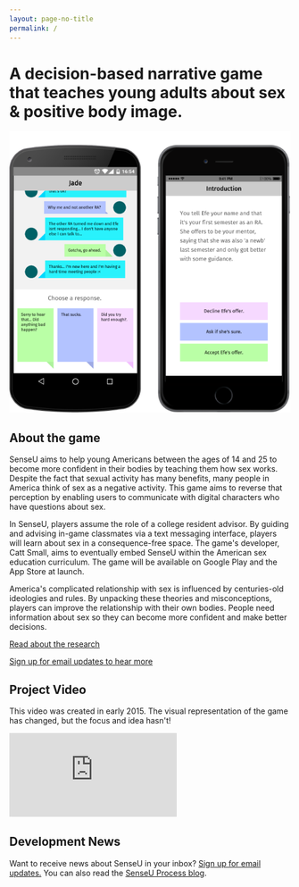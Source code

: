 ```yaml
---
layout: page-no-title
permalink: /
---
```


# A decision-based narrative game that teaches young adults about sex & positive body image.

![](/assets/img/proposal/mockup2.png)

## About the game

SenseU aims to help young Americans between the ages of 14 and 25 to become more confident in their bodies by teaching them how sex works. Despite the fact that sexual activity has many benefits, many people in America think of sex as a negative activity. This game aims to reverse that perception by enabling users to communicate with digital characters who have questions about sex.

In SenseU, players assume the role of a college resident advisor. By guiding and advising in-game classmates via a text messaging interface, players will learn about sex in a consequence-free space. The game's developer, Catt Small, aims to eventually embed SenseU within the American sex education curriculum. The game will be available on Google Play and the App Store at launch.

America's complicated relationship with sex is influenced by centuries-old ideologies and rules. By unpacking these theories and misconceptions, players can improve the relationship with their own bodies. People need information about sex so they can become more confident and make better decisions.

[Read about the research](/research)

[Sign up for email updates to hear more](http://eepurl.com/bWcnRP)

## Project Video
This video was created in early 2015. The visual representation of the game has changed, but the focus and idea hasn't!

<div class="video-container">
	<iframe src="https://www.youtube.com/embed/o3EJRcqHXbY?rel=0&amp;controls=0&amp;showinfo=0" frameborder="0" allowfullscreen></iframe>
</div>

## Development News
Want to receive news about SenseU in your inbox? [Sign up for email updates.](http://eepurl.com/bWcnRP) You can also read the [SenseU Process blog](/process).
